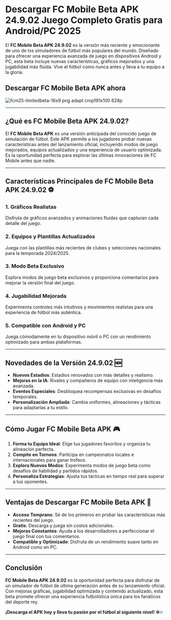 # **Descargar FC Mobile Beta APK 24.9.02 Juego Completo Gratis para Android/PC 2025**  

El **FC Mobile Beta APK 24.9.02** es la versión más reciente y emocionante de uno de los simuladores de fútbol más populares del mundo. Diseñado para ofrecer una experiencia avanzada de juego en dispositivos Android y PC, esta beta incluye nuevas características, gráficos mejorados y una jugabilidad más fluida. Vive el fútbol como nunca antes y lleva a tu equipo a la gloria.  

## Descargar FC Mobile Beta APK ahora

![fcm25-limitedbeta-16x9 png adapt crop191x100 628p](https://github.com/user-attachments/assets/8c0f284f-e516-49a1-b625-93d4fa2c8cb2)

---

## **¿Qué es FC Mobile Beta APK 24.9.02?**  

El **FC Mobile Beta APK** es una versión anticipada del conocido juego de simulación de fútbol. Este APK permite a los jugadores probar nuevas características antes del lanzamiento oficial, incluyendo modos de juego mejorados, equipos actualizados y una experiencia de usuario optimizada. Es la oportunidad perfecta para explorar las últimas innovaciones de FC Mobile antes que nadie.  

---

## **Características Principales de FC Mobile Beta APK 24.9.02** ⚽  

### **1. Gráficos Realistas**  
Disfruta de gráficos avanzados y animaciones fluidas que capturan cada detalle del juego.  

### **2. Equipos y Plantillas Actualizados**  
Juega con las plantillas más recientes de clubes y selecciones nacionales para la temporada 2024/2025.  

### **3. Modo Beta Exclusivo**  
Explora modos de juego beta exclusivos y proporciona comentarios para mejorar la versión final del juego.  

### **4. Jugabilidad Mejorada**  
Experimenta controles más intuitivos y movimientos realistas para una experiencia de fútbol más auténtica.  

### **5. Compatible con Android y PC**  
Juega cómodamente en tu dispositivo móvil o PC con un rendimiento optimizado para ambas plataformas.  

---

## **Novedades de la Versión 24.9.02** 🆕  

- **Nuevos Estadios**: Estadios renovados con más detalles y realismo.  
- **Mejoras en la IA**: Rivales y compañeros de equipo con inteligencia más avanzada.  
- **Eventos Especiales**: Desbloquea recompensas exclusivas en desafíos temporales.  
- **Personalización Ampliada**: Cambia uniformes, alineaciones y tácticas para adaptarlas a tu estilo.  

---

## **Cómo Jugar FC Mobile Beta APK** 🎮  

1. **Forma tu Equipo Ideal**: Elige tus jugadores favoritos y organiza tu alineación perfecta.  
2. **Compite en Torneos**: Participa en campeonatos locales e internacionales para ganar trofeos.  
3. **Explora Nuevos Modos**: Experimenta modos de juego beta como desafíos de habilidad y partidos rápidos.  
4. **Personaliza Estrategias**: Ajusta tus tácticas en tiempo real para superar a tus oponentes.  

---

## **Ventajas de Descargar FC Mobile Beta APK** 🌟  

- **Acceso Temprano**: Sé de los primeros en probar las características más recientes del juego.  
- **Gratis**: Descarga y juega sin costos adicionales.  
- **Mejoras Constantes**: Ayuda a los desarrolladores a perfeccionar el juego final con tus comentarios.  
- **Compatible y Optimizado**: Disfruta de un rendimiento suave tanto en Android como en PC.  

---

## **Conclusión**  

**FC Mobile Beta APK 24.9.02** es la oportunidad perfecta para disfrutar de un simulador de fútbol de última generación antes de su lanzamiento oficial. Con mejoras gráficas, jugabilidad optimizada y contenido actualizado, esta beta promete ofrecer una experiencia futbolística única para los fanáticos del deporte rey.  

**¡Descarga el APK hoy y lleva tu pasión por el fútbol al siguiente nivel!** ⚽🔥
